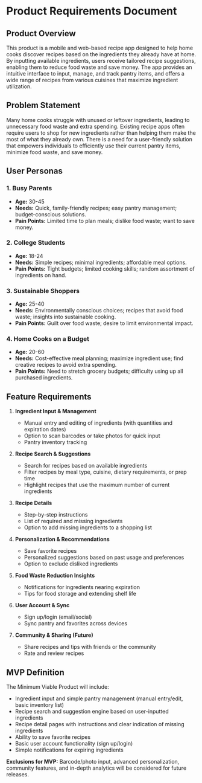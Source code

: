 # Product Requirements Document

## Product Overview

This product is a mobile and web-based recipe app designed to help home cooks discover recipes based on the ingredients they already have at home. By inputting available ingredients, users receive tailored recipe suggestions, enabling them to reduce food waste and save money. The app provides an intuitive interface to input, manage, and track pantry items, and offers a wide range of recipes from various cuisines that maximize ingredient utilization.

## Problem Statement

Many home cooks struggle with unused or leftover ingredients, leading to unnecessary food waste and extra spending. Existing recipe apps often require users to shop for new ingredients rather than helping them make the most of what they already own. There is a need for a user-friendly solution that empowers individuals to efficiently use their current pantry items, minimize food waste, and save money.

## User Personas

### 1. Busy Parents
- **Age:** 30-45
- **Needs:** Quick, family-friendly recipes; easy pantry management; budget-conscious solutions.
- **Pain Points:** Limited time to plan meals; dislike food waste; want to save money.

### 2. College Students
- **Age:** 18-24
- **Needs:** Simple recipes; minimal ingredients; affordable meal options.
- **Pain Points:** Tight budgets; limited cooking skills; random assortment of ingredients on hand.

### 3. Sustainable Shoppers
- **Age:** 25-40
- **Needs:** Environmentally conscious choices; recipes that avoid food waste; insights into sustainable cooking.
- **Pain Points:** Guilt over food waste; desire to limit environmental impact.

### 4. Home Cooks on a Budget
- **Age:** 20-60
- **Needs:** Cost-effective meal planning; maximize ingredient use; find creative recipes to avoid extra spending.
- **Pain Points:** Need to stretch grocery budgets; difficulty using up all purchased ingredients.

## Feature Requirements

1. **Ingredient Input & Management**
   - Manual entry and editing of ingredients (with quantities and expiration dates)
   - Option to scan barcodes or take photos for quick input
   - Pantry inventory tracking

2. **Recipe Search & Suggestions**
   - Search for recipes based on available ingredients
   - Filter recipes by meal type, cuisine, dietary requirements, or prep time
   - Highlight recipes that use the maximum number of current ingredients

3. **Recipe Details**
   - Step-by-step instructions
   - List of required and missing ingredients
   - Option to add missing ingredients to a shopping list

4. **Personalization & Recommendations**
   - Save favorite recipes
   - Personalized suggestions based on past usage and preferences
   - Option to exclude disliked ingredients

5. **Food Waste Reduction Insights**
   - Notifications for ingredients nearing expiration
   - Tips for food storage and extending shelf life

6. **User Account & Sync**
   - Sign up/login (email/social)
   - Sync pantry and favorites across devices

7. **Community & Sharing (Future)**
   - Share recipes and tips with friends or the community
   - Rate and review recipes

## MVP Definition

The Minimum Viable Product will include:

- Ingredient input and simple pantry management (manual entry/edit, basic inventory list)
- Recipe search and suggestion engine based on user-inputted ingredients
- Recipe detail pages with instructions and clear indication of missing ingredients
- Ability to save favorite recipes
- Basic user account functionality (sign up/login)
- Simple notifications for expiring ingredients

**Exclusions for MVP:** Barcode/photo input, advanced personalization, community features, and in-depth analytics will be considered for future releases.